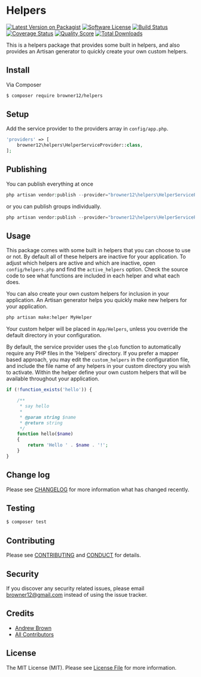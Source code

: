 # Helpers

[![Latest Version on Packagist][ico-version]][link-packagist]
[![Software License][ico-license]](LICENSE.md)
[![Build Status][ico-travis]][link-travis]
[![Coverage Status][ico-scrutinizer]][link-scrutinizer]
[![Quality Score][ico-code-quality]][link-code-quality]
[![Total Downloads][ico-downloads]][link-downloads]

This is a helpers package that provides some built in helpers, and also provides an Artisan generator to quickly create your own custom helpers.

## Install

Via Composer

``` bash
$ composer require browner12/helpers
```

## Setup

Add the service provider to the providers array in `config/app.php`.

``` php
'providers' => [
    browner12\helpers\HelperServiceProvider::class,
];
```

## Publishing

You can publish everything at once

``` php
php artisan vendor:publish --provider="browner12\helpers\HelperServiceProvider"
```

or you can publish groups individually.

``` php
php artisan vendor:publish --provider="browner12\helpers\HelperServiceProvider" --tag="config"
```

## Usage

This package comes with some built in helpers that you can choose to use or not. By default all of these helpers are inactive for your application. To adjust which helpers are active and which are inactive, open `config/helpers.php` and find the `active_helpers` option. Check the source code to see what functions are included in each helper and what each does.

You can also create your own custom helpers for inclusion in your application. An Artisan generator helps you quickly make new helpers for your application. 

``` sh
php artisan make:helper MyHelper
```

Your custom helper will be placed in `App/Helpers`, unless you override the default directory in your configuration.

By default, the service provider uses the `glob` function to automatically require any PHP files in the 'Helpers' directory. If you prefer a mapper based approach, you may edit the `custom_helpers` in the configuration file, and include the file name of any helpers in your custom directory you wish to activate. Within the helper define your own custom helpers that will be available throughout your application.

``` php
if (!function_exists('hello')) {

    /**
     * say hello
     *
     * @param string $name
     * @return string
     */
    function hello($name)
    {
        return 'Hello ' . $name . '!';
    }
}
```

## Change log

Please see [CHANGELOG](CHANGELOG.md) for more information what has changed recently.

## Testing

``` bash
$ composer test
```

## Contributing

Please see [CONTRIBUTING](CONTRIBUTING.md) and [CONDUCT](CONDUCT.md) for details.

## Security

If you discover any security related issues, please email browner12@gmail.com instead of using the issue tracker.

## Credits

- [Andrew Brown][link-author]
- [All Contributors][link-contributors]

## License

The MIT License (MIT). Please see [License File](LICENSE.md) for more information.

[ico-version]: https://img.shields.io/packagist/v/browner12/helpers.svg?style=flat-square
[ico-license]: https://img.shields.io/badge/license-MIT-brightgreen.svg?style=flat-square
[ico-travis]: https://img.shields.io/travis/browner12/helpers/master.svg?style=flat-square
[ico-scrutinizer]: https://img.shields.io/scrutinizer/coverage/g/browner12/helpers.svg?style=flat-square
[ico-code-quality]: https://img.shields.io/scrutinizer/g/browner12/helpers.svg?style=flat-square
[ico-downloads]: https://img.shields.io/packagist/dt/browner12/helpers.svg?style=flat-square

[link-packagist]: https://packagist.org/packages/browner12/helpers
[link-travis]: https://travis-ci.org/browner12/helpers
[link-scrutinizer]: https://scrutinizer-ci.com/g/browner12/helpers/code-structure
[link-code-quality]: https://scrutinizer-ci.com/g/browner12/helpers
[link-downloads]: https://packagist.org/packages/browner12/helpers
[link-author]: https://github.com/browner12
[link-contributors]: ../../contributors
